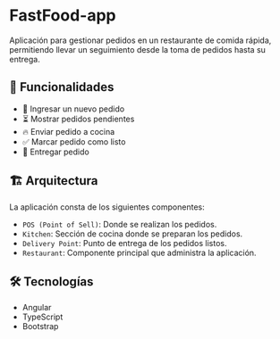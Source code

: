 # FastFood-app

Aplicación para gestionar pedidos en un restaurante de comida rápida, permitiendo llevar un seguimiento desde la toma de pedidos hasta su entrega.

## 🚀 Funcionalidades

- 📝 Ingresar un nuevo pedido
- ⏳ Mostrar pedidos pendientes
- 🔥 Enviar pedido a cocina
- ✅ Marcar pedido como listo
- 🚚 Entregar pedido

## 🏗️ Arquitectura

La aplicación consta de los siguientes componentes:
- `POS (Point of Sell)`: Donde se realizan los pedidos.
- `Kitchen`: Sección de cocina donde se preparan los pedidos.
- `Delivery Point`: Punto de entrega de los pedidos listos.
- `Restaurant`: Componente principal que administra la aplicación.

## 🛠️ Tecnologías

- Angular
- TypeScript
- Bootstrap
